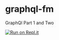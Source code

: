 # graphql-fm
GraphQl Part 1 and Two


[![Run on Repl.it](https://replit.com/badge/github/codeguyty/graphql-fm)](https://replit.com/new/github/codeguyty/graphql-fm)
